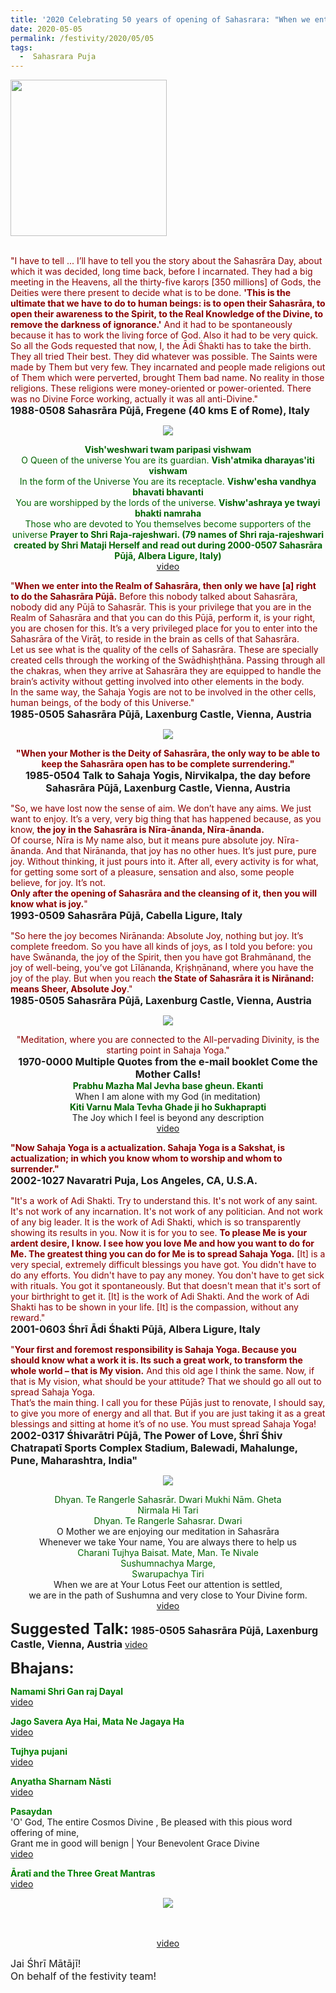 ```yaml
---
title: '2020 Celebrating 50 years of opening of Sahasrara: "When we enter into the Realm of Sahasrāra, then only we have right to do the Sahasrāra Pūjā" '
date: 2020-05-05
permalink: /festivity/2020/05/05
tags:
  -  Sahasrara Puja
---
```


<div style="text-align: left"><img src="/images/image00.png" width="250" /></div><br>

<p>
<font color="DarkRed">"I have to tell ... I’ll have to tell you the story about the Sahasrāra Day, about which it was decided, long time back, before I incarnated. They had a big meeting in the Heavens, all the thirty-five karoṛs [350 millions] of Gods, the Deities were there present to decide what is to be done. <b>'This is the ultimate that we have to do to human beings: is to open their Sahasrāra, to open their awareness to the Spirit, to the Real Knowledge of the Divine, to remove the darkness of ignorance.'</b> And it had to be spontaneously because it has to work the living force of God. Also it had to be very quick. So all the Gods requested that now, I, the Ādi Śhakti has to take the birth.
They all tried Their best. They did whatever was possible. The Saints were made by Them but very few. They incarnated and people made religions out of Them which were perverted, brought Them bad name. No reality in those religions. These religions were money-oriented or power-oriented. There was no Divine Force working, actually it was all anti-Divine."</font><br>
<font size="+0"><b>1988-0508 Sahasrāra Pūjā, Fregene (40 kms E of Rome), Italy</b></font>
</p>

<div style="text-align: center"><img src="/images/image421.png" /></div>

<p style="color:DarkGreen; text-align:center;">
<b>Vish'weshwari twam paripasi vishwam</b><br>
O Queen of the universe You are its guardian.
<b>Vish'atmika dharayas'iti vishwam</b><br>
In the form of the Universe You are its receptacle.
<b>Vishw'esha vandhya bhavati bhavanti</b><br>
You are worshipped by the lords of the universe.
<b>Vishw'ashraya ye twayi bhakti namraha</b><br>
Those who are devoted to You themselves become supporters of the universe
<b>Prayer to Shri Raja-rajeshwari.
(79 names of Shri raja-rajeshwari created by Shri Mataji Herself and read out during 2000-0507 Sahasrāra Pūjā, Albera Ligure, Italy)</b><br>
<a href="https://www.youtube.com/watch?v=7jLDenmw7So">video</a>
</p>

<p>
<font color="DarkRed">"<b>When we enter into the Realm of Sahasrāra, then only we have [a] right to do the Sahasrāra Pūjā.</b> Before this nobody talked about Sahasrāra, nobody did any Pūjā to Sahasrār. This is your privilege that you are in the Realm of Sahasrāra and that you can do this Pūjā, perform it, is your right, you are chosen for this. It’s a very privileged place for you to enter into the Sahasrāra of the Virāṭ, to reside in the brain as cells of that Sahasrāra.<br>
Let us see what is the quality of the cells of Sahasrāra. These are specially created cells through the working of the Swādhiṣhṭhāna. Passing through all the chakras, when they arrive at Sahasrāra they are equipped to handle the brain’s activity without getting involved into other elements in the body.<br>
In the same way, the Sahaja Yogis are not to be involved in the other cells, human beings, of the body of this Universe."</font><br>
<font size="+0"><b>1985-0505 Sahasrāra Pūjā, Laxenburg Castle, Vienna, Austria</b></font>
</p>

<div style="text-align: center"><img src="/images/image422.png" /></div>

<p style="text-align:center;">
<font color="DarkRed"><b>"When your Mother is the Deity of Sahasrāra, 
the only way to be able to keep the Sahasrāra open has to be complete surrendering."</b></font><br>
<font size="+0"><b>1985-0504 Talk to Sahaja Yogis, Nirvikalpa, the day before Sahasrāra Pūjā, Laxenburg Castle, Vienna, Austria</b></font>
</p>

<p>
<font color="DarkRed">"So, we have lost now the sense of aim. We don’t have any aims. We just want to enjoy. It’s a very, very big thing that has happened because, as you know, <b>the joy in the Sahasrāra is Nīra-ānanda, Nīra-ānanda.</b><br>
Of course, Nīra is My name also, but it means pure absolute joy. Nīra-ānanda. And that Nirānanda, that joy has no other hues. It’s just pure, pure joy. Without thinking, it just pours into it. After all, every activity is for what, for getting some sort of a pleasure, sensation and also, some people believe, for joy. It’s not.<br>
<b>Only after the opening of Sahasrāra and the cleansing of it, then you will know what is joy.</b>"</font><br>
<font size="+0"><b>1993-0509 Sahasrāra Pūjā,  Cabella Ligure, Italy</b></font>
</p>

<p>
<font color="DarkRed">"So here the joy becomes Nirānanda: Absolute Joy, nothing but joy. It’s complete freedom. So you have all kinds of joys, as I told you before: you have Swānanda, the joy of the Spirit, then you have got Brahmānand, the joy of well-being, you’ve got Līlānanda, Kṛiṣhṇānand, where you have the joy of the play. But when you reach <b>the State of Sahasrāra it is Nirānand: means Sheer, Absolute Joy</b>."</font><br>
<font size="+0"><b>1985-0505 Sahasrāra Pūjā, Laxenburg Castle, Vienna, Austria</b></font>
</p>

<div style="text-align: center"><img src="/images/image423.png" /></div>

<p style=" text-align:center;">
<font color="DarkRed">"Meditation, where you are connected to the All-pervading Divinity, is the starting point in Sahaja Yoga."</font><br>
<font size="+0"><b>1970-0000 Multiple Quotes from the e-mail booklet Come the Mother Calls!</b></font><br>
<font color="DarkGreen"><b>Prabhu Mazha Mal Jevha base gheun. Ekanti</b></font><br>
When I am alone with my God (in meditation)<br>
<font color="DarkGreen"><b>Kiti Varnu Mala Tevha Ghade ji ho Sukhaprapti</b></font><br>
The Joy which I feel is beyond any description<br>
<a href="https://www.youtube.com/watch?v=_yoOiLcEL9U">video</a>
</p>

<p>
<font color="DarkRed"><b>"Now Sahaja Yoga is a actualization. Sahaja Yoga is a Sakshat, is actualization; in which you know whom to worship and whom to surrender."</b></font><br>
<font size="+0"><b>2002-1027 Navaratri Puja, Los Angeles, CA, U.S.A.</b></font>
</p>

<p>
<font color="DarkRed">"It's a work of Adi Shakti. Try to understand this. It's not work of any saint. It's not work of any incarnation. It's not work of any politician. And not work of any big leader. It is the work of Adi Shakti, which is so transparently showing its results in you.
Now it is for you to see. <b>To please Me is your ardent desire, I know. I see how you love Me and how you want to do for Me. The greatest thing you can do for Me is to spread Sahaja Yoga.</b> [It] is a very special, extremely difficult blessings you have got. You didn't have to do any efforts. You didn't have to pay any money. You don't have to get sick with rituals. You got it spontaneously. But that doesn't mean that it's sort of your birthright to get it. [It] is the work of Adi Shakti. And the work of Adi Shakti has to be shown in your life. [It] is the compassion, without any reward."</font><br>
<font size="+0"><b>2001-0603 Śhrī Ādi Śhakti Pūjā, Albera Ligure, Italy</b></font>
</p>

<p>
<font color="DarkRed">"<b>Your first and foremost responsibility is Sahaja Yoga. Because you should know what a work it is. Its such a great work, to transform the whole world – that is My vision.</b> And this old age I think the same. Now, if that is My vision, what should be your attitude? That we should go all out to spread Sahaja Yoga.<br>
That’s the main thing. I call you for these Pūjās just to renovate, I should say, to give you more of energy and all that. But if you are just taking it as a great blessings and sitting at home it’s of no use. You must spread Sahaja Yoga!</font><br>
<font size="+0"><b>2002-0317 Śhivarātri Pūjā, The Power of Love, Śhrī Śhiv Chatrapatī Sports Complex Stadium, Balewadi, Mahalunge, Pune, Maharashtra, India"</b></font>
</p>

<div style="text-align: center"><img src="/images/image424.png" /></div>

<p style="text-align:center;">
<font color="DarkGreen">Dhyan. Te Rangerle Sahasrār. Dwari
Mukhi Nām. Gheta<br>
Nirmala Hi Tari<br>
Dhyan. Te Rangerle Sahasrar. Dwari</font><br>
O Mother we are enjoying our meditation in Sahasrāra<br>
Whenever we take Your name, You are always there to help us<br>
<font color="DarkGreen">Charani Tujhya Baisat. Mate, Man. Te Nivale<br> 
Sushumnachya Marge,<br>
Swarupachya Tiri</font><br>
When we are at Your Lotus Feet our attention is settled,<br>
we are in the path of Sushumna and very close to Your Divine form.<br>
<a href="https://www.youtube.com/watch?v=U0w8QSa7zNY">video</a>
</p>

<font size="+2"><b>Suggested Talk:</b></font> 
<font size="+0"><b>1985-0505 Sahasrāra Pūjā, Laxenburg Castle, Vienna, Austria</b></font>
<a href="https://www.youtube.com/watch?time_continue=14&v=Bdb8j3gMsHw&feature=emb_logo"> video</a><br>

<font size="+2"><b>Bhajans:</b></font>

<p>
<font color="green"><b>Namami Shri Gan raj Dayal</b></font><br>
<a href="https://seven-teams.github.io/Videos_Links.html">video</a>
</p>

<p>
<font color="green"><b>Jago Savera Aya Hai, Mata Ne Jagaya Ha</b></font><br>
<a href="https://www.youtube.com/watch?v=lUNkxcIAEs4">video</a>
</p>

<p>
<font color="green"><b>Tujhya pujani</b></font><br>
<a href="https://seven-teams.github.io/Videos_Links.html">video</a>
</p>

<p>
<font color="green"><b>Anyatha Sharnam Nāsti</b></font><br>
<a href="https://www.youtube.com/watch?v=NX0Gy8VNh3E">video</a>
</p>

<p>
<font color="green"><b>Pasaydan</b></font><br>
'O' God, The entire Cosmos Divine , Be pleased with this pious word offering of mine,<br>
Grant me in good will benign | Your Benevolent Grace Divine<br
(Gyaneshwari is considered to be a masterpiece in Marathi literature. At the end of which Gyaneshwar asks for the blessings of the Almighty through this Pasaydān)<br>
<a href="https://www.youtube.com/watch?v=IcphtsDeZmM"> video</a><br>
</p>

<p>
<font color="green"><b>Āratī and the Three Great Mantras</b></font><br>
<a href="https://seven-teams.github.io/Videos_Links.html">video</a>
</p>

<div style="text-align: center"><img src="/images/image425.png" /></div>

<p style=" text-align:center;">
<font color="DarkRed"><b></b></font><br>
<font size="+0"><b></b></font><br>
<a href="">video</a>
</p>

<p>
<font size="+0">Jai Śhrī Mātājī!<br>
On behalf of the festivity team!</font>
</p>
